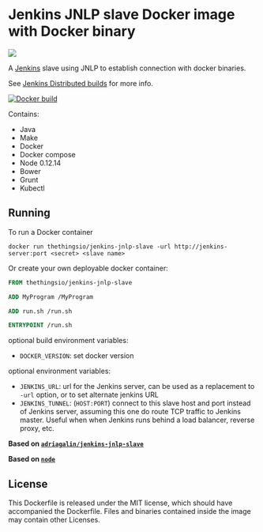 Jenkins JNLP slave Docker image with Docker binary
==================================================

[![](https://imagelayers.io/badge/thethingsio/jenkins-jnlp-slave:latest.svg)](https://imagelayers.io/?images=thethingsio/jenkins-jnlp-slave:latest)

A [Jenkins](https://jenkins-ci.org) slave using JNLP to establish connection with docker binaries.

See [Jenkins Distributed builds](https://wiki.jenkins-ci.org/display/JENKINS/Distributed+builds) for more info.

[![Docker build](http://dockeri.co/image/thethingsio/jenkins-jnlp-slave)](https://registry.hub.docker.com/u/thethingsio/jenkins-jnlp-slave/)

Contains:

-	Java
-	Make
-	Docker
-	Docker compose
-	Node 0.12.14
-	Bower
-	Grunt
-	Kubectl

Running
-------

To run a Docker container

```
docker run thethingsio/jenkins-jnlp-slave -url http://jenkins-server:port <secret> <slave name>
```

Or create your own deployable docker container:

```Dockerfile
FROM thethingsio/jenkins-jnlp-slave

ADD MyProgram /MyProgram

ADD run.sh /run.sh

ENTRYPOINT /run.sh
```

optional build environment variables:

-	`DOCKER_VERSION`: set docker version

optional environment variables:

-	`JENKINS_URL`: url for the Jenkins server, can be used as a replacement to `-url` option, or to set alternate jenkins URL
-	`JENKINS_TUNNEL`: (`HOST:PORT`) connect to this slave host and port instead of Jenkins server, assuming this one do route TCP traffic to Jenkins master. Useful when when Jenkins runs behind a load balancer, reverse proxy, etc.

**Based on [`adriagalin/jenkins-jnlp-slave`](https://hub.docker.com/r/adriagalin/jenkins-jnlp-slave/)**

**Based on [`node`](https://hub.docker.com/_/node/)**

License
-------

This Dockerfile is released under the MIT license, which should have accompanied the Dockerfile. Files and binaries contained inside the image may contain other Licenses.
